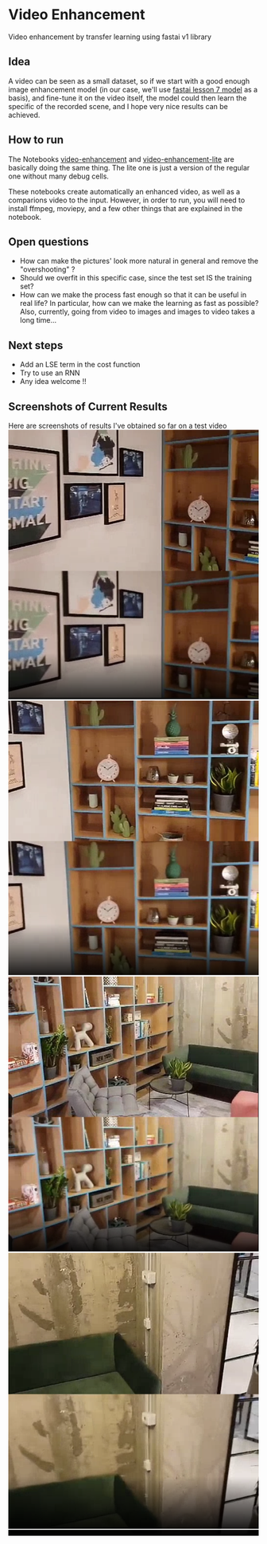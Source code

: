 # Video Enhancement
Video enhancement by transfer learning using fastai v1 library

## Idea
A video can be seen as a small dataset, so if we start with a good enough image enhancement model (in our case, we'll use [fastai lesson 7 model](https://github.com/fastai/course-v3/blob/master/nbs/dl1/lesson7-superres.ipynb) as a basis), and fine-tune it on the video itself, the model could then learn the specific of the recorded scene, and I hope very nice results can be achieved.

## How to run
The Notebooks [video-enhancement](https://github.com/sebderhy/video-enhancement/blob/master/video-enhancement.ipynb) and [video-enhancement-lite](https://github.com/sebderhy/video-enhancement/blob/master/video-enhancement-lite.ipynb) are basically doing the same thing. The lite one is just a version of the regular one without many debug cells.

These notebooks create automatically an enhanced video, as well as a comparions video to the input. However, in order to run, you will need to install ffmpeg, moviepy, and a few other things that are explained in the notebook.

## Open questions
* How can make the pictures' look more natural in general and remove the "overshooting" ? 
* Should we overfit in this specific case, since the test set IS the training set?
* How can we make the process fast enough so that it can be useful in real life? In particular, how can we make the learning as fast as possible? Also, currently, going from video to images and images to video takes a long time...

## Next steps
* Add an LSE term in the cost function 
* Try to use an RNN
* Any idea welcome !!

## Screenshots of Current Results 
Here are screenshots of results I've obtained so far on a test video
![res1](https://github.com/sebderhy/VideoEnhancement/blob/master/images/vid-enh-pic1.PNG "Comparison Image 1") 
![res2](https://github.com/sebderhy/VideoEnhancement/blob/master/images/vid-enh-pic2.PNG "Comparison Image 2") 
![res3](https://github.com/sebderhy/VideoEnhancement/blob/master/images/vid-enh-pic3.PNG "Comparison Image 3") 
![res4](https://github.com/sebderhy/VideoEnhancement/blob/master/images/vid-enh-pic4.PNG "Comparison Image 4") 
